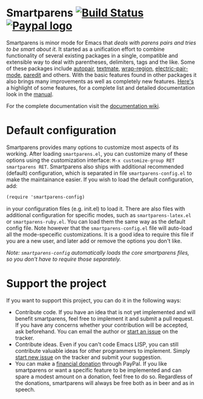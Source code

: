 # Smartparens [![Build Status](https://travis-ci.org/Fuco1/smartparens.png?branch=master)](https://travis-ci.org/Fuco1/smartparens) [![Paypal logo](https://www.paypalobjects.com/en_US/i/btn/btn_donate_LG.gif)](https://www.paypal.com/cgi-bin/webscr?cmd=_s-xclick&hosted_button_id=CEYP5YVHDRX8C)

Smartparens is minor mode for Emacs that *deals with parens pairs and tries to be smart about it*. It started as a unification effort to combine functionality of several existing packages in a single, compatible and extensible way to deal with parentheses, delimiters, tags and the like. Some of these packages include [autopair](https://github.com/capitaomorte/autopair), [textmate](http://code.google.com/p/emacs-textmate/), [wrap-region](https://github.com/rejeep/wrap-region), [electric-pair-mode](http://www.emacswiki.org/emacs/ElectricPair), [paredit](http://emacswiki.org/emacs/ParEdit) and others. With the basic features found in other packages it also brings many improvements as well as completely new features. [Here's][wiki-what] a highlight of some features, for a complete list and detailed documentation look in the [manual][wiki-new].

For the complete documentation visit the [documentation wiki][wiki].

[wiki]: https://github.com/Fuco1/smartparens/wiki
[wiki-what]: https://github.com/Fuco1/smartparens/wiki#wiki-what-is-this-package-about?
[wiki-new]: https://github.com/Fuco1/smartparens/wiki#wiki-information-for-new-users

# Default configuration

Smartparens provides many options to customize most aspects of its working.  After loading `smartparens.el`, you can customize many of these options using the customization interface: `M-x customize-group RET smartparens RET`.  Smartparens also ships with additional recommended (default) configuration, which is separated in file `smartparens-config.el` to make the maintainance easier.  If you wish to load the default configuration, add:

```scheme
(require 'smartparens-config)
```

in your configuration files (e.g. init.el) to load it.  There are also files with additional configuration for specific modes, such as `smartparens-latex.el` or `smartparens-ruby.el`.  You can load them the same way as the default config file.  Note however that the `smartparens-config.el` file will auto-load all the mode-speceific customizations.  It is a good idea to require this file if you are a new user, and later add or remove the options you don't like.

*Note: `smartparens-config` automatically loads the core smartparens files, so you don't have to require those separately.*

# Support the project

If you want to support this project, you can do it in the following ways:

* Contribute code. If you have an idea that is not yet implemented and will benefit smartparens, feel free to implement it and submit a pull request. If you have any concerns whether your contribution will be accepted, ask beforehand. You can email the author or [start an issue](https://github.com/Fuco1/smartparens/issues/new) on the tracker.
* Contribute ideas. Even if you can't code Emacs LISP, you can still contribute valuable ideas for other programmers to implement. Simply [start new issue](https://github.com/Fuco1/smartparens/issues/new) on the tracker and submit your suggestion.
* You can make a [financial donation](https://www.paypal.com/cgi-bin/webscr?cmd=_s-xclick&hosted_button_id=CEYP5YVHDRX8C) through PayPal.  If you like smartparens or want a specific feature to be implemented and can spare a modest amount on a donation, feel free to do so. Regardless of the donations, smartparens will always be free both as in beer and as in speech.

